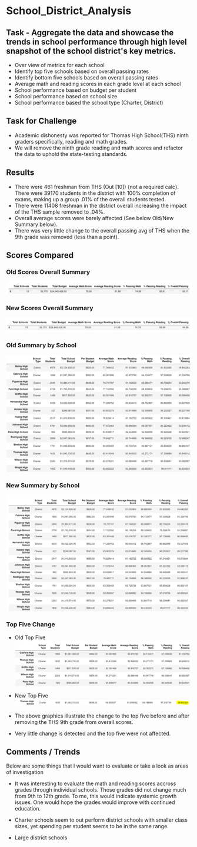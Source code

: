 # School_District_Analysis

## Task - Aggregate the data and showcase the trends in school performance through high level snapshot of the school district's key metrics.
- Over view of metrics for each school
- Identify top five schools based on overall passing rates
- Identify bottom five schools based on overall passing rates
- Average math and reading scores in each grade level at each school
- School performance based on budget per student
- School performance based on school size
- School performance based the school type (Charter, District)

## Task for Challenge
- Academic dishonesty was reported for Thomas High School(THS) ninth graders specifically, reading and math grades.
- We will remove the ninth grade reading and math scores and refactor the data to uphold the state-testing standards.

## Results
- There were 461 freshman from THS (Out [10]) {not a required calc}.  There were 39170 students in the district with 100% completion of exams, making up a group .01% of the overall students tested.
- There were 11408 freshman in the district overall increasing the impact of the THS sample removed to .04%.
- Overall average scores were barely affected (See below Old/New Summary below).
- There was very little change to the overall passing avg of THS when the 9th grade was removed (less than a point).

## Scores Compared

### Old Scores Overall Summary
![Old_Summary](Resources/Old_Summary.PNG)

### New Scores Overall Summary
![New_Summary](Resources/New_Summary.PNG)

### Old Summary by School
![Old_District_Sum](Resources/Old_District_Sum.PNG)

### New Summary by School
![New_District_Sum](Resources/New_District_Sum.PNG)

### Top Five Change
- Old Top Five
![Old_Top_5](Resources/Old_Top_5.PNG)

- New Top Five
![New_Top_5_Single](Resources/New_Top_5_Single.PNG)

- The above graphics illustrate the change to the top five before and after removing the THS 9th grade from overall scores.
- Very little change is detected and the top five were not affected.

## Comments / Trends

Below are some things that I would want to evaluate or take a look as areas of investigation

- It was interesting to evaluate the math and reading scores accross grades through individual schools.  Those grades did not change much from 9th to 12th grade.  To me, this would indicate systemic growth issues.  One would hope the grades would improve with continued education.

- Charter schools seem to out perform district schools with smaller class sizes, yet spending per student seems to be in the same range.
- Large district schools



